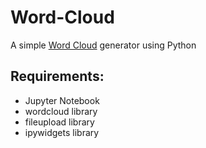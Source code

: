 # Word-Cloud
A simple [Word Cloud](https://wiki.q-researchsoftware.com/wiki/Word_Cloud) generator using Python

## Requirements:
* Jupyter Notebook
* wordcloud library
* fileupload library
* ipywidgets library
